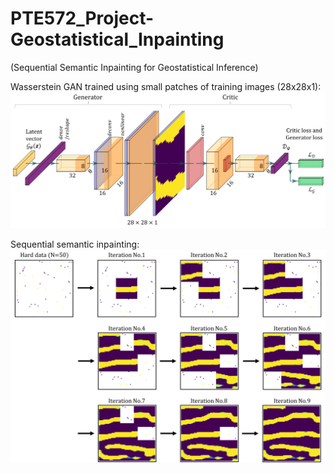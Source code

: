 # PTE572_Project-Geostatistical_Inpainting
(Sequential Semantic Inpainting for Geostatistical Inference)

Wasserstein GAN trained using small patches of training images (28x28x1):
![wgan_28x28](/readme/wgan28.png)

Sequential semantic inpainting:
![sequential inpainting](/readme/SI_result.png)
